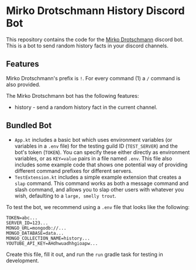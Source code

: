 # Mirko Drotschmann History Discord Bot

This repository contains the code for the [Mirko Drotschmann](https://www.youtube.com/c/MrWissen2go) discord bot. 
This is a bot to send random history facts in your discord channels.

## Features
Mirko Drotschmann's prefix is `!`. For every command (1) a `/` command is also provided.

The Mirko Drotschmann bot has the following features:
* history - send a random history fact in the current channel.

## Bundled Bot

* `App.kt` includes a basic bot which uses environment variables (or variables in a `.env` file) for the testing guild
  ID (`TEST_SERVER`) and the bot's token (`TOKEN`). You can specify these either directly as environment variables, or
  as `KEY=value` pairs in a file named `.env`. This file also includes some example code that shows one potential way 
  of providing different command prefixes for different servers.
* `TestExtension.kt` includes a simple example extension that creates a `slap` command. This command works as both a
  message command and slash command, and allows you to slap other users with whatever you wish, defaulting to a
  `large, smelly trout`.

To test the bot, we recommend using a `.env` file that looks like the following:

```dotenv
TOKEN=abc...
SERVER_ID=123...
MONGO_URL=mongodb://...
MONGO_DATABASE=data...
MONGO_COLLECTION_NAME=history...
YOUTUBE_API_KEY=AHdhwuadhhgioapw...
```

Create this file, fill it out, and run the `run` gradle task for testing in development.
